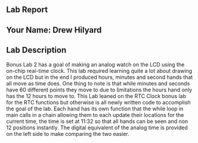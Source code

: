 ##  Lab Report ##

Your Name: Drew Hilyard
-----------


Lab Description
-------
Bonus Lab 2 has a goal of making an analog watch on the LCD using the on-chip real-time clock. This lab required learning quite a lot about drawing on the LCD but in the end I produced hours, minutes and second hands that all move as time does. One thing to note is that while minutes and seconds have 60 different points they move to due to limitations the hours hand only has the 12 hours to move to. This Lab leaned on the RTC Clock bonus lab for the RTC functions but otherwise is all newly written code to accomplish the goal of the lab. Each hand has its own function that the while loop in main calls in a chain allowing them to each update their locations for the current time, the time is set at 11:32 so that all hands can be seen and non 12 positions instantly. The digital equivalent of the analog time is provided on the left side to make comparing the two easier.